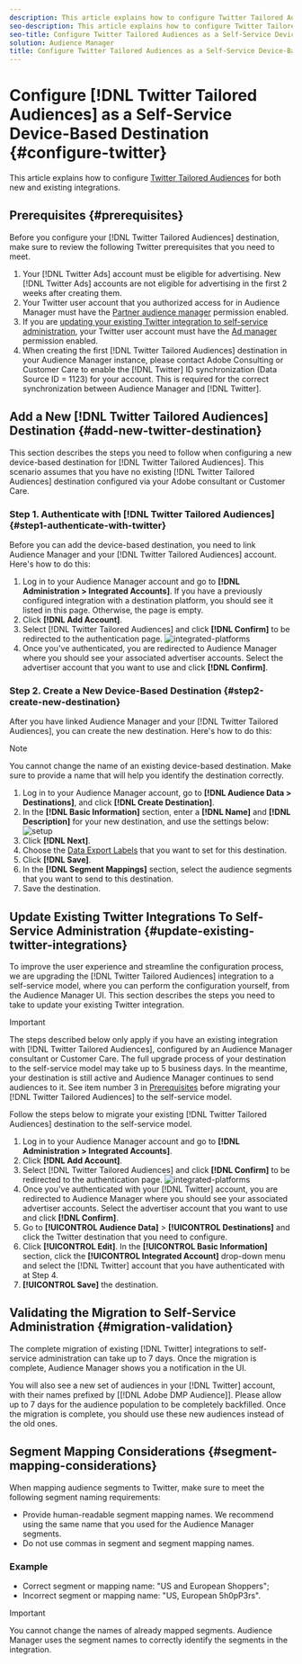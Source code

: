 ```yaml
---
description: This article explains how to configure Twitter Tailored Audiences for both new and existing integrations.
seo-description: This article explains how to configure Twitter Tailored Audiences for both new and existing integrations.
seo-title: Configure Twitter Tailored Audiences as a Self-Service Device-Based Destination
solution: Audience Manager
title: Configure Twitter Tailored Audiences as a Self-Service Device-Based Destination
---
```


# Configure [!DNL Twitter Tailored Audiences] as a Self-Service Device-Based Destination {#configure-twitter}

This article explains how to configure [Twitter Tailored Audiences](https://business.twitter.com/en/targeting/tailored-audiences.html) for both new and existing integrations.

## Prerequisites {#prerequisites}

Before you configure your [!DNL Twitter Tailored Audiences] destination, make sure to review the following Twitter prerequisites that you need to meet.

1. Your [!DNL Twitter Ads] account must be eligible for advertising. New [!DNL Twitter Ads] accounts are not eligible for advertising in the first 2 weeks after creating them.
1. Your Twitter user account that you authorized access for in Audience Manager must have the [Partner audience manager](https://business.twitter.com/en/help/troubleshooting/multi-user-login-faq.html#accesslevels) permission enabled.
1. If you are [updating your existing Twitter integration to self-service administration](#update-existing-twitter-integrations), your Twitter user account must have the [Ad manager](https://business.twitter.com/en/help/troubleshooting/multi-user-login-faq.html#accesslevels) permission enabled.
2. When creating the first [!DNL Twitter Tailored Audiences] destination in your Audience Manager instance, please contact Adobe Consulting or Customer Care to enable the [!DNL Twitter] ID synchronization (Data Source ID = 1123) for your account. This is required for the correct synchronization between Audience Manager and [!DNL Twitter].

## Add a New [!DNL Twitter Tailored Audiences] Destination {#add-new-twitter-destination}

This section describes the steps you need to follow when configuring a new device-based destination for [!DNL Twitter Tailored Audiences]. This scenario assumes that you have no existing [!DNL Twitter Tailored Audiences] destination configured via your Adobe consultant or Customer Care.

### Step 1. Authenticate with [!DNL Twitter Tailored Audiences] {#step1-authenticate-with-twitter}

Before you can add the device-based destination, you need to link Audience Manager and your [!DNL Twitter Tailored Audiences] account. Here's how to do this:

1. Log in to your Audience Manager account and go to **[!DNL Administration > Integrated Accounts]**. If you have a previously configured integration with a destination platform, you should see it listed in this page. Otherwise, the page is empty.
2. Click **[!DNL Add Account]**.
3. Select [!DNL Twitter Tailored Audiences] and click **[!DNL Confirm]** to be redirected to the authentication page.                     ![integrated-platforms](assets/dbd-integrated-platforms.png)
4. Once you've authenticated, you are redirected to Audience Manager where you should see your associated advertiser accounts. Select the advertiser account that you want to use and click **[!DNL Confirm]**.

### Step 2. Create a New Device-Based Destination {#step2-create-new-destination}

After you have linked Audience Manager and your [!DNL Twitter Tailored Audiences], you can create the new destination. Here's how to do this:

>[!NOTE]
>
>You cannot change the name of an existing device-based destination. Make sure to provide a name that will help you identify the destination correctly.

1. Log in to your Audience Manager account, go to **[!DNL Audience Data > Destinations]**, and click **[!DNL Create Destination]**.
2. In the **[!DNL Basic Information]** section, enter a **[!DNL Name]** and **[!DNL Description]** for your new destination, and use the settings below: ![setup](assets/dbd-new-basic.png)
3. Click **[!DNL Next]**.
4. Choose the [Data Export Labels](/help/using/features/data-export-controls.md#controls-labels) that you want to set for this destination.
5. Click **[!DNL Save]**.
6. In the **[!DNL Segment Mappings]** section, select the audience segments that you want to send to this destination.
7. Save the destination.

## Update Existing Twitter Integrations To Self-Service Administration {#update-existing-twitter-integrations}

To improve the user experience and streamline the configuration process, we are upgrading the [!DNL Twitter Tailored Audiences] integration to a self-service model, where you can perform the configuration yourself, from the Audience Manager UI. This section describes the steps you need to take to update your existing Twitter integration.

>[!IMPORTANT]
>
>The steps described below only apply if you have an existing integration with [!DNL Twitter Tailored Audiences], configured by an Audience Manager consultant or Customer Care. The full upgrade process of your destination to the self-service model may take up to 5 business days. In the meantime, your destination is still active and Audience Manager continues to send audiences to it.
> See item number 3 in [Prerequisites](#prerequisites) before migrating your [!DNL Twitter Tailored Audiences] to the self-service model.

Follow the steps below to migrate your existing [!DNL Twitter Tailored Audiences] destination to the self-service model.

1. Log in to your Audience Manager account and go to **[!DNL Administration > Integrated Accounts]**.
1. Click **[!DNL Add Account]**.
1. Select [!DNL Twitter Tailored Audiences] and click **[!DNL Confirm]** to be redirected to the authentication page. ![integrated-platforms](assets/dbd-integrated-platforms.png)
1. Once you've authenticated with your [!DNL Twitter] account, you are redirected to Audience Manager where you should see your associated advertiser accounts. Select the advertiser account that you want to use and click **[!DNL Confirm]**.
1. Go to **[!UICONTROL Audience Data]** > **[!UICONTROL Destinations]** and click the Twitter destination that you need to configure.
1. Click **[!UICONTROL Edit]**. In the **[!UICONTROL Basic Information]** section, click the **[!UICONTROL Integrated Account]** drop-down menu and select the [!DNL Twitter] account that you have authenticated with at Step 4.
1. **[!UICONTROL Save]** the destination.

## Validating the Migration to Self-Service Administration {#migration-validation}

The complete migration of existing [!DNL Twitter] integrations to self-service administration can take up to 7 days. Once the migration is complete, Audience Manager shows you a notification in the UI.

You will also see a new set of audiences in your [!DNL Twitter] account, with their names prefixed by [[!DNL Adobe DMP Audience]]. Please allow up to 7 days for the audience population to be completely backfilled. Once the migration is complete, you should use these new audiences instead of the old ones.

## Segment Mapping Considerations {#segment-mapping-considerations}

When mapping audience segments to Twitter, make sure to meet the following segment naming requirements:

* Provide human-readable segment mapping names. We recommend using the same name that you used for the Audience Manager segments.
* Do not use commas in segment and segment mapping names.

### Example

* Correct segment or mapping name: "US and European Shoppers";
* Incorrect segment or mapping name: "US, European 5h0pP3rs".

>[!IMPORTANT]
>
>You cannot change the names of already mapped segments. Audience Manager uses the segment names to correctly identify the segments in the integration.
